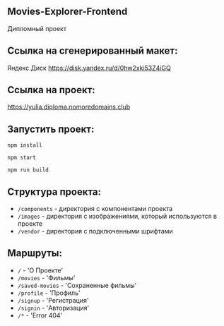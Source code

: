 ## Movies-Explorer-Frontend

Дипломный проект

## Ссылка на сгенерированный макет:

Яндекс.Диск https://disk.yandex.ru/d/0hw2xki53Z4iGQ

## Ссылка на проект:

https://yulia.diploma.nomoredomains.club

## Запустить проект:

`npm install`

`npm start`

`npm run build`

## Структура проекта:

* `/components` - директория с компонентами проекта
* `/images` - директория с изображениями, который используются в проекте
* `/vendor` - директория с подключенными шрифтами

## Маршруты:

* `/` - 'О Проекте'
* `/movies` - 'Фильмы'
* `/saved-movies` - 'Сохраненные фильмы'
* `/profile` - 'Профиль'
* `/signup` - 'Регистрация'
* `/signin` - 'Авторизация'
* `/*` - 'Error 404'